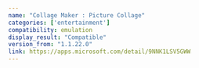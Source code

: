 ```yaml
---
name: "Collage Maker : Picture Collage"
categories: ['entertainment']
compatibility: emulation
display_result: "Compatible"
version_from: "1.1.22.0"
link: https://apps.microsoft.com/detail/9NNK1LSV5GWW
---
```

